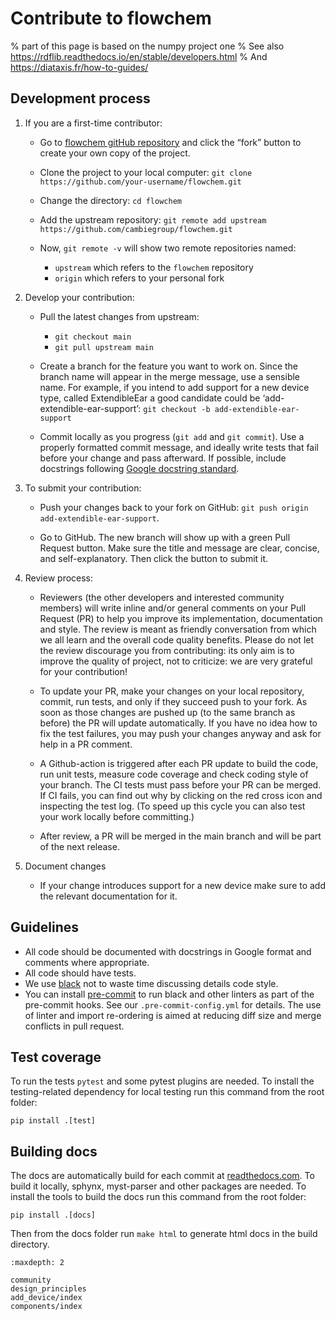 # Contribute to flowchem

% part of this page is based on the numpy project one
% See also https://rdflib.readthedocs.io/en/stable/developers.html
% And https://diataxis.fr/how-to-guides/

## Development process
1. If you are a first-time contributor:

   * Go to [flowchem gitHub repository](https://github.com/cambiegroup/flowchem) and click the “fork” button to create your own copy of the project.

   * Clone the project to your local computer: `git clone https://github.com/your-username/flowchem.git`

   * Change the directory: `cd flowchem`

   * Add the upstream repository: `git remote add upstream https://github.com/cambiegroup/flowchem.git`

   * Now, `git remote -v` will show two remote repositories named:
     * `upstream` which refers to the `flowchem` repository
     * `origin` which refers to your personal fork

2. Develop your contribution:

   * Pull the latest changes from upstream:
     * `git checkout main`
     * `git pull upstream main`

   * Create a branch for the feature you want to work on. Since the branch name will appear in the merge message, use a
     sensible name.
     For example, if you intend to add support for a new device type, called ExtendibleEar a good candidate
     could be ‘add-extendible-ear-support’: `git checkout -b add-extendible-ear-support`

   * Commit locally as you progress (`git add` and `git commit`).
     Use a properly formatted commit message, and ideally write tests that fail before your change and pass afterward.
     If possible, include docstrings following [Google docstring standard](https://sphinxcontrib-napoleon.readthedocs.io/en/latest/example_google.html).

3. To submit your contribution:

   * Push your changes back to your fork on GitHub: `git push origin add-extendible-ear-support`.

   * Go to GitHub. The new branch will show up with a green Pull Request button.
     Make sure the title and message are clear, concise, and self-explanatory. Then click the button to submit it.

4. Review process:

   * Reviewers (the other developers and interested community members) will write inline and/or general comments on your
     Pull Request (PR) to help you improve its implementation, documentation and style.
     The review is meant as friendly conversation from which we all learn and the overall code quality benefits.
     Please do not let the review discourage you from contributing: its only aim is to improve the quality of project, not to criticize: we are very grateful for your contribution!

   * To update your PR, make your changes on your local repository, commit, run tests, and only if they succeed push to your fork.
     As soon as those changes are pushed up (to the same branch as before) the PR will update automatically.
     If you have no idea how to fix the test failures, you may push your changes anyway and ask for help in a PR comment.

   * A Github-action is triggered after each PR update to build the code, run unit tests, measure code coverage and
     check coding style of your branch.
     The CI tests must pass before your PR can be merged.
     If CI fails, you can find out why by clicking on the red cross icon and inspecting the test log.
     (To speed up this cycle you can also test your work locally before committing.)

   * After review, a PR will be merged in the main branch and will be part of the next release.

5. Document changes

   * If your change introduces support for a new device make sure to add the relevant documentation for it.

## Guidelines

* All code should be documented with docstrings in Google format and comments where appropriate.
* All code should have tests.
* We use [black](https://github.com/psf/black) not to waste time discussing details code style.
* You can install [pre-commit](https://pre-commit.com/) to run black and other linters as part of the pre-commit hooks.
  See our `.pre-commit-config.yml` for details.
  The use of linter and import re-ordering is aimed at reducing diff size and merge conflicts in pull request.

## Test coverage
To run the tests `pytest` and some pytest plugins are needed.
To install the testing-related dependency for local testing run this command from the root folder:
```shell
pip install .[test]
```

## Building docs
The docs are automatically build for each commit at [readthedocs.com](https://readthedocs.org/projects/flowchem/).
To build it locally, sphynx, myst-parser and other packages are needed.
To install the tools to build the docs run this command from the root folder:
```shell
pip install .[docs]
```

Then from the docs folder run `make html` to generate html docs in the build directory.

```{toctree}
:maxdepth: 2

community
design_principles
add_device/index
components/index
```
